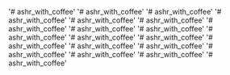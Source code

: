 '# ashr_with_coffee'
'# ashr_with_coffee'
'# ashr_with_coffee'
'# ashr_with_coffee'
'# ashr_with_coffee'
'# ashr_with_coffee'
'# ashr_with_coffee'
'# ashr_with_coffee'
'# ashr_with_coffee'
'# ashr_with_coffee'
'# ashr_with_coffee'
'# ashr_with_coffee'
'# ashr_with_coffee'
'# ashr_with_coffee'
'# ashr_with_coffee'
'# ashr_with_coffee'
'# ashr_with_coffee'
'# ashr_with_coffee'
'# ashr_with_coffee'
